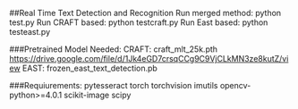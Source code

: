 ##Real Time Text Detection and Recognition
Run merged method: python test.py
Run CRAFT based: python testcraft.py
Run East based: python testeast.py

###Pretrained Model Needed:
CRAFT: craft_mlt_25k.pth https://drive.google.com/file/d/1Jk4eGD7crsqCCg9C9VjCLkMN3ze8kutZ/view
EAST: frozen_east_text_detection.pb

###Requiurements:
pytesseract
torch
torchvision
imutils
opencv-python>=4.0.1
scikit-image
scipy

